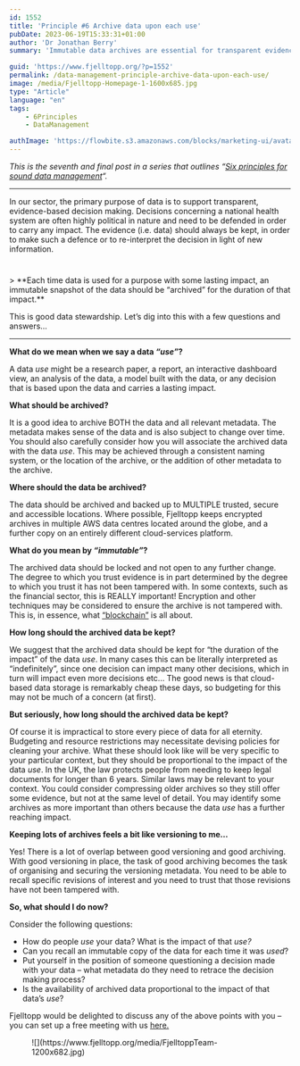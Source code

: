 ```yaml
---
id: 1552
title: 'Principle #6 Archive data upon each use'
pubDate: 2023-06-19T15:33:31+01:00
author: 'Dr Jonathan Berry'
summary: 'Immutable data archives are essential for transparent evidence-based decision making. '

guid: 'https://www.fjelltopp.org/?p=1552'
permalink: /data-management-principle-archive-data-upon-each-use/
image: /media/Fjelltopp-Homepage-1-1600x685.jpg
type: "Article"
language: "en"
tags:
    - 6Principles
    - DataManagement

authImage: 'https://flowbite.s3.amazonaws.com/blocks/marketing-ui/avatars/bonnie-green.png'
---
```


*This is the seventh and final post in a series that outlines “[Six principles for sound data management](/six-principles-of-sound-data-management/)“.*

---

In our sector, the primary purpose of data is to support transparent, evidence-based decision making. Decisions concerning a national health system are often highly political in nature and need to be defended in order to carry any impact. The evidence (i.e. data) should always be kept, in order to make such a defence or to re-interpret the decision in light of new information.

<div aria-hidden="true" class="wp-block-spacer" style="height:25px"></div>> **Each time data is used for a purpose with some lasting impact, an immutable snapshot of the data should be “archived” for the duration of that impact.**

This is good data stewardship. Let’s dig into this with a few questions and answers…

---

**What do we mean when we say a data *“use”*?**

A data *use* might be a research paper, a report, an interactive dashboard view, an analysis of the data, a model built with the data, or any decision that is based upon the data and carries a lasting impact.

**What should be archived?**

It is a good idea to archive BOTH the data and all relevant metadata. The metadata makes sense of the data and is also subject to change over time. You should also carefully consider how you will associate the archived data with the data *use*. This may be achieved through a consistent naming system, or the location of the archive, or the addition of other metadata to the archive.

**Where should the data be archived?**

The data should be archived and backed up to MULTIPLE trusted, secure and accessible locations. Where possible, Fjelltopp keeps encrypted archives in multiple AWS data centres located around the globe, and a further copy on an entirely different cloud-services platform.

**What do you mean by *“immutable”*?**

The archived data should be locked and not open to any further change. The degree to which you trust evidence is in part determined by the degree to which you trust it has not been tampered with. In some contexts, such as the financial sector, this is REALLY important! Encryption and other techniques may be considered to ensure the archive is not tampered with. This is, in essence, what [“blockchain”](https://en.wikipedia.org/wiki/Blockchain) is all about.

**How long should the archived data be kept?**

We suggest that the archived data should be kept for “the duration of the impact” of the data *use*. In many cases this can be literally interpreted as “indefinitely”, since one decision can impact many other decisions, which in turn will impact even more decisions etc… The good news is that cloud-based data storage is remarkably cheap these days, so budgeting for this may not be much of a concern (at first).

**But seriously, how long should the archived data be kept?**

Of course it is impractical to store every piece of data for all eternity. Budgeting and resource restrictions may necessitate devising policies for cleaning your archive. What these should look like will be very specific to your particular context, but they should be proportional to the impact of the data *use*. In the UK, the law protects people from needing to keep legal documents for longer than 6 years. Similar laws may be relevant to your context. You could consider compressing older archives so they still offer some evidence, but not at the same level of detail. You may identify some archives as more important than others because the data *use* has a further reaching impact.

**Keeping lots of archives feels a bit like versioning to me…**

Yes! There is a lot of overlap between good versioning and good archiving. With good versioning in place, the task of good archiving becomes the task of organising and securing the versioning metadata. You need to be able to recall specific revisions of interest and you need to trust that those revisions have not been tampered with.

**So, what should I do now?**

Consider the following questions:

- How do people *use* your data? What is the impact of that *use?*
- Can you recall an immutable copy of the data for each time it was *used*?
- Put yourself in the position of someone questioning a decision made with your data – what metadata do they need to retrace the decision making process?
- Is the availability of archived data proportional to the impact of that data’s *use*?

Fjelltopp would be delighted to discuss any of the above points with you – you can set up a free meeting with us [here. ](https://www.fjelltopp.org/contact/)

<figure class="wp-block-image size-large">![](https://www.fjelltopp.org/media/FjelltoppTeam-1200x682.jpg)</figure>
